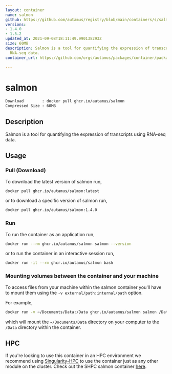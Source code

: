 ```yaml
---
layout: container
name: salmon
github: https://github.com/autamus/registry/blob/main/containers/s/salmon/spack.yaml
versions:
- 1.4.0
- 1.5.2
updated_at: 2021-09-08T18:11:49.990138293Z
size: 60MB
description: Salmon is a tool for quantifying the expression of transcripts using
  RNA-seq data.
container_url: https://github.com/orgs/autamus/packages/container/package/salmon

---
```

# salmon
```bash 
Download        : docker pull ghcr.io/autamus/salmon
Compressed Size : 60MB
```

## Description
Salmon is a tool for quantifying the expression of transcripts using RNA-seq data.

## Usage
### Pull (Download)
To download the latest version of salmon run,

```bash
docker pull ghcr.io/autamus/salmon:latest
```

or to download a specific version of salmon run,

```bash
docker pull ghcr.io/autamus/salmon:1.4.0
```
### Run
To run the container as an application run,
```bash
docker run --rm ghcr.io/autamus/salmon salmon --version
```

or to run the container in an interactive session run,
```bash
docker run -it --rm ghcr.io/autamus/salmon bash
```

### Mounting volumes between the container and your machine
To access files from your machine within the salmon container you'll have to mount them using the `-v external/path:internal/path` option.

For example,
```bash
docker run -v ~/Documents/Data:/Data ghcr.io/autamus/salmon salmon /Data/myData.csv
```
which will mount the `~/Documents/Data` directory on your computer to the `/Data` directory within the container.

## HPC
If you're looking to use this container in an HPC environment we recommend using [Singularity-HPC](https://singularity-hpc.readthedocs.io) to use the container just as any other module on the cluster. Check out the SHPC salmon container [here](https://singularityhub.github.io/singularity-hpc/r/ghcr.io-autamus-salmon/).